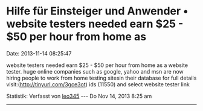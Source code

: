 Hilfe für Einsteiger und Anwender • website testers needed earn \$25 - \$50 per hour from home as
=================================================================================================

Date: 2013-11-14 08:25:47

website testers needed earn \$25 - \$50 per hour from home as a website
tester. huge online companies such as google, yahoo and msn are now
hiring people to work from home testing sitesin their database for full
details visit:(<http://tinyurl.com/3gce3ot>) ids (11550) and select
website tester link

Statistik: Verfasst von
[leo345](http://forum.yacy-websuche.de/memberlist.php?mode=viewprofile&u=8936)
--- Do Nov 14, 2013 8:25 am

------------------------------------------------------------------------
